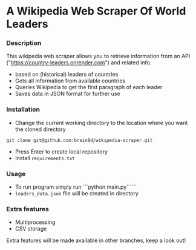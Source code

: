 # A Wikipedia Web Scraper Of World Leaders

### Description
This wikipedia web scraper allows you to retrieve information from an API ("https://country-leaders.onrender.com") and related info.
- based on (historical) leaders of countries
- Gets all information from available countries
- Queries Wikipedia to get the first paragraph of each leader
- Saves data in JSON format for further use


### Installation
- Change the current working directory to the location where you want the cloned directory
```
git clone git@github.com:brain8d/wikipedia-scraper.git
```
- Press Enter to create local repository
- Install ```requirements.txt```

### Usage 
- To run program simply run ```python main.py``````
- ```leaders_data.json``` file will be created in directory

### Extra features
- Multiprocessing 
- CSV storage

Extra features will be made available in other branches, keep a look out!